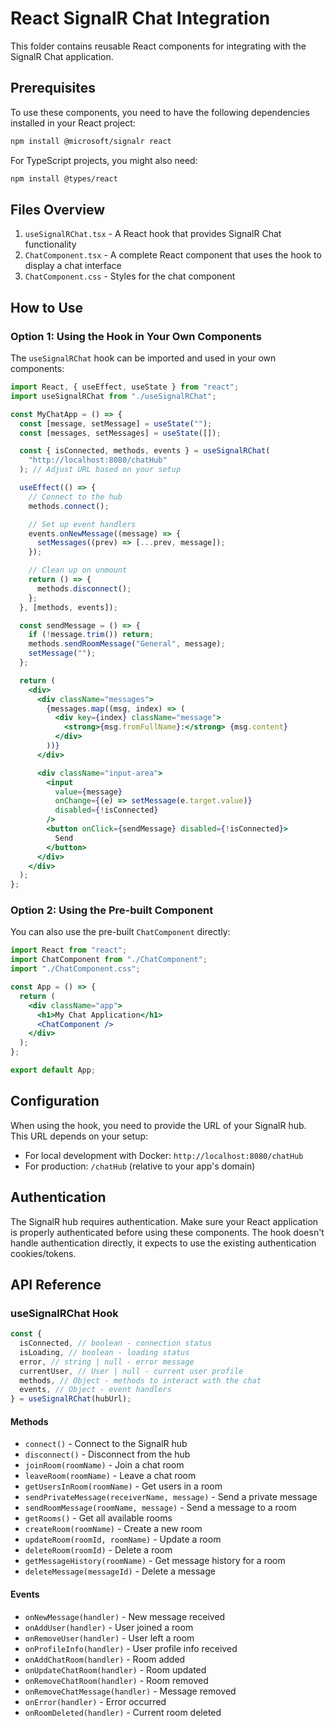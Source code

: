 # React SignalR Chat Integration

This folder contains reusable React components for integrating with the SignalR Chat application.

## Prerequisites

To use these components, you need to have the following dependencies installed in your React project:

```bash
npm install @microsoft/signalr react
```

For TypeScript projects, you might also need:

```bash
npm install @types/react
```

## Files Overview

1. `useSignalRChat.tsx` - A React hook that provides SignalR Chat functionality
2. `ChatComponent.tsx` - A complete React component that uses the hook to display a chat interface
3. `ChatComponent.css` - Styles for the chat component

## How to Use

### Option 1: Using the Hook in Your Own Components

The `useSignalRChat` hook can be imported and used in your own components:

```jsx
import React, { useEffect, useState } from "react";
import useSignalRChat from "./useSignalRChat";

const MyChatApp = () => {
  const [message, setMessage] = useState("");
  const [messages, setMessages] = useState([]);

  const { isConnected, methods, events } = useSignalRChat(
    "http://localhost:8080/chatHub"
  ); // Adjust URL based on your setup

  useEffect(() => {
    // Connect to the hub
    methods.connect();

    // Set up event handlers
    events.onNewMessage((message) => {
      setMessages((prev) => [...prev, message]);
    });

    // Clean up on unmount
    return () => {
      methods.disconnect();
    };
  }, [methods, events]);

  const sendMessage = () => {
    if (!message.trim()) return;
    methods.sendRoomMessage("General", message);
    setMessage("");
  };

  return (
    <div>
      <div className="messages">
        {messages.map((msg, index) => (
          <div key={index} className="message">
            <strong>{msg.fromFullName}:</strong> {msg.content}
          </div>
        ))}
      </div>

      <div className="input-area">
        <input
          value={message}
          onChange={(e) => setMessage(e.target.value)}
          disabled={!isConnected}
        />
        <button onClick={sendMessage} disabled={!isConnected}>
          Send
        </button>
      </div>
    </div>
  );
};
```

### Option 2: Using the Pre-built Component

You can also use the pre-built `ChatComponent` directly:

```jsx
import React from "react";
import ChatComponent from "./ChatComponent";
import "./ChatComponent.css";

const App = () => {
  return (
    <div className="app">
      <h1>My Chat Application</h1>
      <ChatComponent />
    </div>
  );
};

export default App;
```

## Configuration

When using the hook, you need to provide the URL of your SignalR hub. This URL depends on your setup:

- For local development with Docker: `http://localhost:8080/chatHub`
- For production: `/chatHub` (relative to your app's domain)

## Authentication

The SignalR hub requires authentication. Make sure your React application is properly authenticated before using these components. The hook doesn't handle authentication directly, it expects to use the existing authentication cookies/tokens.

## API Reference

### useSignalRChat Hook

```typescript
const {
  isConnected, // boolean - connection status
  isLoading, // boolean - loading status
  error, // string | null - error message
  currentUser, // User | null - current user profile
  methods, // Object - methods to interact with the chat
  events, // Object - event handlers
} = useSignalRChat(hubUrl);
```

#### Methods

- `connect()` - Connect to the SignalR hub
- `disconnect()` - Disconnect from the hub
- `joinRoom(roomName)` - Join a chat room
- `leaveRoom(roomName)` - Leave a chat room
- `getUsersInRoom(roomName)` - Get users in a room
- `sendPrivateMessage(receiverName, message)` - Send a private message
- `sendRoomMessage(roomName, message)` - Send a message to a room
- `getRooms()` - Get all available rooms
- `createRoom(roomName)` - Create a new room
- `updateRoom(roomId, roomName)` - Update a room
- `deleteRoom(roomId)` - Delete a room
- `getMessageHistory(roomName)` - Get message history for a room
- `deleteMessage(messageId)` - Delete a message

#### Events

- `onNewMessage(handler)` - New message received
- `onAddUser(handler)` - User joined a room
- `onRemoveUser(handler)` - User left a room
- `onProfileInfo(handler)` - User profile info received
- `onAddChatRoom(handler)` - Room added
- `onUpdateChatRoom(handler)` - Room updated
- `onRemoveChatRoom(handler)` - Room removed
- `onRemoveChatMessage(handler)` - Message removed
- `onError(handler)` - Error occurred
- `onRoomDeleted(handler)` - Current room deleted
